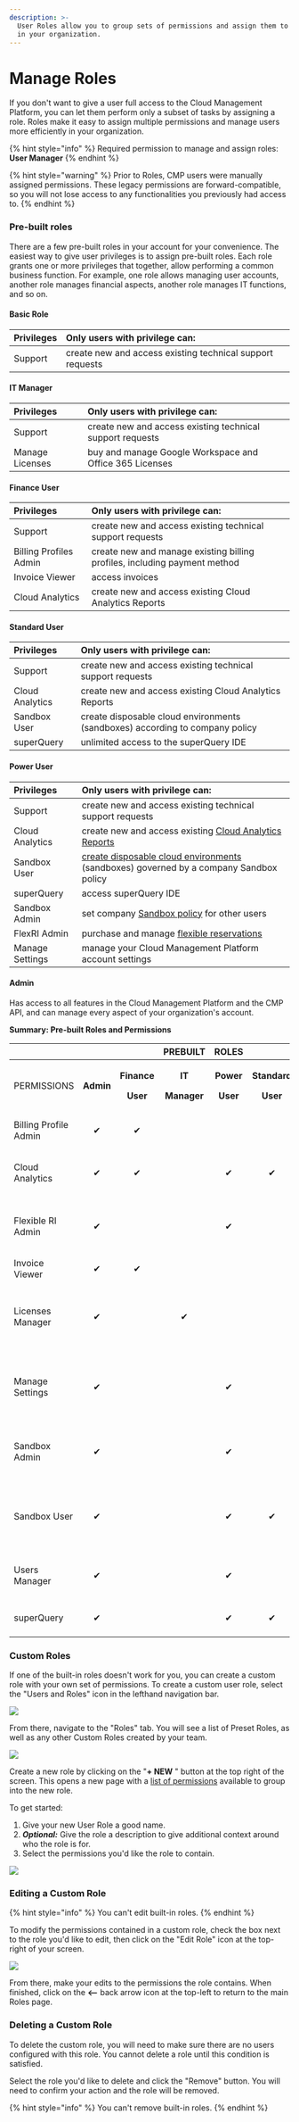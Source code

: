 ```yaml
---
description: >-
  User Roles allow you to group sets of permissions and assign them to the users
  in your organization.
---
```


# Manage Roles

If you don't want to give a user full access to the Cloud Management Platform, you can let them perform only a subset of tasks by assigning a role. Roles make it easy to assign multiple permissions and manage users more efficiently in your organization. 

{% hint style="info" %}
Required permission to manage and assign roles: **User Manager**
{% endhint %}

{% hint style="warning" %}
Prior to Roles, CMP users were manually assigned permissions. These legacy permissions are forward-compatible, so you will not lose access to any functionalities you previously had access to.
{% endhint %}

### Pre-built roles

There are a few pre-built roles in your account for your convenience. The easiest way to give user privileges is to assign pre-built roles. Each role grants one or more privileges that together, allow performing a common business function. For example, one role allows managing user accounts, another role manages financial aspects, another role manages IT functions, and so on.

#### **Basic Role**

| Privileges | Only users with privilege can:  |
| :--- | :--- |
| Support | create new and access existing technical support requests  |

#### **IT Manager**

| Privileges | Only users with privilege can:  |
| :--- | :--- |
| Support | create new and access existing technical support requests |
| Manage Licenses | buy and manage Google Workspace and Office 365 Licenses |

#### **Finance User**

| Privileges | Only users with privilege can:  |
| :--- | :--- |
| Support | create new and access existing technical support requests |
| Billing Profiles Admin  | create new and manage existing billing profiles, including payment method |
| Invoice Viewer | access invoices |
| Cloud Analytics | create new and access existing Cloud Analytics Reports |

#### **Standard User**

| Privileges | Only users with privilege can:  |
| :--- | :--- |
| Support | create new and access existing technical support requests |
| Cloud Analytics  | create new and access existing Cloud Analytics Reports |
| Sandbox User | create disposable cloud environments \(sandboxes\) according to company policy |
| superQuery | unlimited access to the superQuery IDE |

#### **Power User**

| Privileges | Only users with privilege can:  |
| :--- | :--- |
| Support | create new and access existing technical support requests |
| Cloud Analytics  | create new and access existing [Cloud Analytics Reports](../cloud-analytics/create-cloud-report.md) |
| Sandbox User | [create disposable cloud environments](../cloud-sandbox-management/create-gcp-sandbox-accounts.md) \(sandboxes\) governed by a company Sandbox policy |
| superQuery | access superQuery IDE |
| Sandbox Admin | set company [Sandbox policy](../cloud-sandbox-management/configuring-a-policy-for-sandbox-accounts.md) for other users  |
| FlexRI Admin | purchase and manage [flexible reservations](../flexible-reservations/flexri.md) |
| Manage Settings | manage your Cloud Management Platform account settings |

#### **Admin**

Has access to all features in the Cloud Management Platform and the CMP API, and can manage every aspect of your organization's account. 



**Summary: Pre-built Roles and Permissions** 

<table>
  <thead>
    <tr>
      <th style="text-align:left"></th>
      <th style="text-align:center"></th>
      <th style="text-align:center"></th>
      <th style="text-align:center"><b>PREBUILT</b>
      </th>
      <th style="text-align:center"><b>ROLES</b>
      </th>
      <th style="text-align:center"></th>
      <th style="text-align:center"></th>
      <th style="text-align:left"></th>
    </tr>
  </thead>
  <tbody>
    <tr>
      <td style="text-align:left">PERMISSIONS</td>
      <td style="text-align:center"><b>Admin</b>
      </td>
      <td style="text-align:center">
        <p><b>Finance</b>
        </p>
        <p><b>User</b>
        </p>
      </td>
      <td style="text-align:center">
        <p><b>IT</b>
        </p>
        <p><b>Manager</b>
        </p>
      </td>
      <td style="text-align:center">
        <p><b>Power</b>
        </p>
        <p><b>User</b>
        </p>
      </td>
      <td style="text-align:center">
        <p><b>Standard</b>
        </p>
        <p><b>User</b>
        </p>
      </td>
      <td style="text-align:center">
        <p><b>superQuery</b>
        </p>
        <p><b>User</b>
        </p>
      </td>
      <td style="text-align:left"><em><b>DESCRIPTION</b></em>
      </td>
    </tr>
    <tr>
      <td style="text-align:left">Billing Profile Admin</td>
      <td style="text-align:center">&#x2714;</td>
      <td style="text-align:center">&#x2714;</td>
      <td style="text-align:center"></td>
      <td style="text-align:center"></td>
      <td style="text-align:center"></td>
      <td style="text-align:center"></td>
      <td style="text-align:left"><em>Create, view and manage billing profiles</em>
      </td>
    </tr>
    <tr>
      <td style="text-align:left">Cloud Analytics</td>
      <td style="text-align:center">&#x2714;</td>
      <td style="text-align:center">&#x2714;</td>
      <td style="text-align:center"></td>
      <td style="text-align:center">&#x2714;</td>
      <td style="text-align:center">&#x2714;</td>
      <td style="text-align:center"></td>
      <td style="text-align:left"><em>Create and access Cloud Analytics reports</em>
      </td>
    </tr>
    <tr>
      <td style="text-align:left">Flexible RI Admin</td>
      <td style="text-align:center">&#x2714;</td>
      <td style="text-align:center"></td>
      <td style="text-align:center"></td>
      <td style="text-align:center">&#x2714;</td>
      <td style="text-align:center"></td>
      <td style="text-align:center">&lt;em&gt;&lt;/em&gt;</td>
      <td style="text-align:left"><em>Purchase and manage Flexible Reservations orders</em>
      </td>
    </tr>
    <tr>
      <td style="text-align:left">Invoice Viewer</td>
      <td style="text-align:center">&#x2714;</td>
      <td style="text-align:center">&#x2714;</td>
      <td style="text-align:center"></td>
      <td style="text-align:center"></td>
      <td style="text-align:center"></td>
      <td style="text-align:center">&lt;em&gt;&lt;/em&gt;</td>
      <td style="text-align:left"><em>View and pay invoices</em>
      </td>
    </tr>
    <tr>
      <td style="text-align:left">Licenses Manager</td>
      <td style="text-align:center">&#x2714;</td>
      <td style="text-align:center"></td>
      <td style="text-align:center">&#x2714;</td>
      <td style="text-align:center"></td>
      <td style="text-align:center"></td>
      <td style="text-align:center"></td>
      <td style="text-align:left"><em>Purchase and manage Google Workspace and Office 365 licenses</em>
      </td>
    </tr>
    <tr>
      <td style="text-align:left">Manage Settings</td>
      <td style="text-align:center">&#x2714;</td>
      <td style="text-align:center"></td>
      <td style="text-align:center"></td>
      <td style="text-align:center">&#x2714;</td>
      <td style="text-align:center"></td>
      <td style="text-align:center"></td>
      <td style="text-align:left"><em>Manage your Cloud Management Platform account settings</em>
      </td>
    </tr>
    <tr>
      <td style="text-align:left">Sandbox Admin</td>
      <td style="text-align:center">&#x2714;</td>
      <td style="text-align:center"></td>
      <td style="text-align:center"></td>
      <td style="text-align:center">&#x2714;</td>
      <td style="text-align:center"></td>
      <td style="text-align:center"></td>
      <td style="text-align:left"><em>Create and manage organization sandbox policy</em>
      </td>
    </tr>
    <tr>
      <td style="text-align:left">Sandbox User</td>
      <td style="text-align:center">&#x2714;</td>
      <td style="text-align:center"></td>
      <td style="text-align:center"></td>
      <td style="text-align:center">&#x2714;</td>
      <td style="text-align:center">&#x2714;</td>
      <td style="text-align:center"></td>
      <td style="text-align:left"><em>Create sandboxes governed by a company sandbox policy</em>
      </td>
    </tr>
    <tr>
      <td style="text-align:left">Users Manager</td>
      <td style="text-align:center">&#x2714;</td>
      <td style="text-align:center"></td>
      <td style="text-align:center"></td>
      <td style="text-align:center">&#x2714;</td>
      <td style="text-align:center"></td>
      <td style="text-align:center"></td>
      <td style="text-align:left"><em>Create, delete and manage users and roles</em>
      </td>
    </tr>
    <tr>
      <td style="text-align:left">superQuery</td>
      <td style="text-align:center">&#x2714;</td>
      <td style="text-align:center"></td>
      <td style="text-align:center"></td>
      <td style="text-align:center">&#x2714;</td>
      <td style="text-align:center">&#x2714;</td>
      <td style="text-align:center">&#x2714;</td>
      <td style="text-align:left"><em>Access to the superQuery IDE</em>
      </td>
    </tr>
  </tbody>
</table>

### 

### Custom Roles

If one of the built-in roles doesn't work for you, you can create a custom role with your own set of permissions. To create a custom user role, select the "Users and Roles" icon in the lefthand navigation bar.

![](../.gitbook/assets/usersandroles.jpg)

From there, navigate to the "Roles" tab. You will see a list of Preset Roles, as well as any other Custom Roles created by your team.

![](../.gitbook/assets/rolestab.jpg)

Create a new role by clicking on the "**+ NEW** " button at the top right of the screen. This opens a new page with a [list of permissions](user-permissions-explained.md) available to group into the new role.

To get started:

1. Give your new User Role a good name.
2. _**Optional:**_ Give the role a description to give additional context around who the role is for.
3. Select the permissions you'd like the role to contain.

![](../.gitbook/assets/createrole.jpg)

### Editing a Custom Role

{% hint style="info" %}
You can't edit built-in roles.
{% endhint %}

To modify the permissions contained in a custom role, check the box next to the role you'd like to edit, then click on the "Edit Role" icon at the top-right of your screen.

![](../.gitbook/assets/editrole.jpg)

From there, make your edits to the permissions the role contains. When finished, click on the **&lt;--** back arrow icon at the top-left to return to the main Roles page.

### Deleting a Custom Role

To delete the custom role, you will need to make sure there are no users configured with this role. You cannot delete a role until this condition is satisfied. 

Select the role you'd like to delete and click the "Remove" button. You will need to confirm your action and the role will be removed.

{% hint style="info" %}
You can't remove built-in roles.
{% endhint %}

